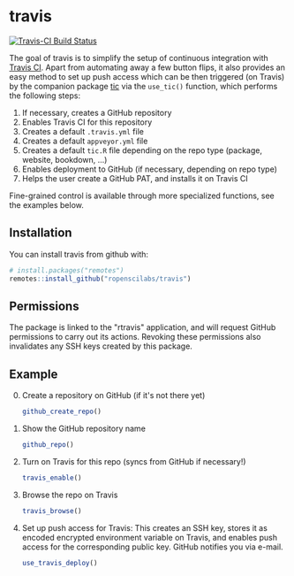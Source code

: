 # travis

[![Travis-CI Build Status](https://travis-ci.org/ropenscilabs/travis.svg?branch=master)](https://travis-ci.org/ropenscilabs/travis)

The goal of travis is to simplify the setup of continuous integration with [Travis CI](https://travis-ci.org/).
Apart from automating away a few button flips, it also provides an easy method to set up push access which can be then triggered (on Travis) by the companion package [tic](https://github.com/krlmlr/tic) via the `use_tic()` function, which performs the following steps:

1. If necessary, creates a GitHub repository
1. Enables Travis CI for this repository
1. Creates a default `.travis.yml` file
1. Creates a default `appveyor.yml` file
1. Creates a default `tic.R` file depending on the repo type
   (package, website, bookdown, ...)
1. Enables deployment to GitHub (if necessary, depending on repo type)
1. Helps the user create a GitHub PAT, and installs it on Travis CI

Fine-grained control is available through more specialized functions, see the examples below.


## Installation

You can install travis from github with:


``` r
# install.packages("remotes")
remotes::install_github("ropenscilabs/travis")
```


## Permissions

The package is linked to the "rtravis" application, and will request GitHub permissions to carry out its actions. Revoking these permissions also invalidates any SSH keys created by this package.


## Example

0. Create a repository on GitHub (if it's not there yet)

    ```r
    github_create_repo()
    ```

1. Show the GitHub repository name

    ```r
    github_repo()
    ```

2. Turn on Travis for this repo (syncs from GitHub if necessary!)

    ```r
    travis_enable()
    ```

3. Browse the repo on Travis

    ```r
    travis_browse()
    ```

4. Set up push access for Travis: This creates an SSH key, stores it as encoded
   encrypted environment variable on Travis, and enables push access for the
   corresponding public key. GitHub notifies you via e-mail.

    ```r
    use_travis_deploy()
    ```
